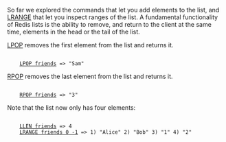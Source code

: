 So far we explored the commands that let you add elements to the list,
and [LRANGE](#help) that let you inspect ranges of the list. A fundamental
functionality of Redis lists is the ability to remove, and return to the
client at the same time, elements in the head or the tail of the list.

[LPOP](#help) removes the first element from the list and returns it.

<pre><code>
    <a href="#run">LPOP friends</a> => "Sam"
</code></pre>

[RPOP](#help) removes the last element from the list and returns it.

<pre><code>
    <a href="#run">RPOP friends</a> => "3"
</code></pre>

Note that the list now only has four elements:

<pre><code>
    <a href="#run">LLEN friends</a> => 4
    <a href="#run">LRANGE friends 0 -1</a> => 1) "Alice" 2) "Bob" 3) "1" 4) "2"
</code></pre>
